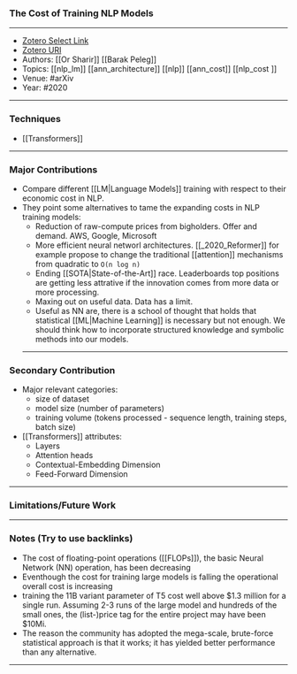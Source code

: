 ### The Cost of Training NLP Models
---
- [Zotero Select Link](zotero://select/groups/2480461/items/S6GRXIHC)
- [Zotero URI](https://www.zotero.org/groups/2480461/items/S6GRXIHC)
- Authors: [[Or Sharir]] [[Barak Peleg]]
- Topics: [[nlp_lm]] [[ann_architecture]] [[nlp]] [[ann_cost]] [[nlp_cost ]]
- Venue: #arXiv 
- Year: #2020
---
### Techniques
- [[Transformers]]
---
### Major Contributions
- Compare different [[LM|Language Models]] training with respect to their economic cost in NLP.
- They point some alternatives to tame the expanding costs in NLP training models:
	- Reduction of raw-compute prices from bigholders. Offer and demand. AWS, Google, Microsoft
	- More efficient neural networl architectures. [[_2020_Reformer]] for example propose to change the traditional [[attention]]  mechanisms from quadratic to `O(n log n)`
	- Ending [[SOTA|State-of-the-Art]] race. Leaderboards top positions are getting less attrative if the innovation comes from more data or more processing.
	- Maxing out on useful data. Data has a limit.
	- Useful as NN are, there is a school of thought that holds that statistical [[ML|Machine Learning]] is necessary but not enough. We should think how to incorporate structured knowledge and symbolic methods into our models.
	---
### Secondary Contribution
- Major relevant categories: 
	- size of dataset
	- model size (number of parameters)
	- training volume (tokens processed - sequence length, training steps, batch size)
- [[Transformers]] attributes:
	- Layers
	- Attention heads
	- Contextual-Embedding Dimension
	- Feed-Forward Dimension
---
### Limitations/Future Work
---
### Notes (Try to use backlinks)
- The cost of floating-point operations ([[FLOPs]]), the basic Neural Network (NN) operation, has been decreasing
- Eventhough the cost for training large models is falling the operational overall cost is increasing
- training the 11B variant parameter of T5 cost well above $1.3 million for a single run. Assuming 2-3 runs of the large model and hundreds of the small ones, the (list-)price tag for the entire project may have been $10Mi.
- The reason the community has adopted the mega-scale, brute-force statistical approach is that it works; it has yielded better performance than any alternative.
---
